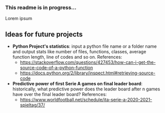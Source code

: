 ### This readme is in progress...
Lorem ipsum

## Ideas for future projects
- **Python Project's statistics**: input a python file name or a folder name and output stats like number of files, functions, classes, average function length, line of codes and so on.
References:
    - https://stackoverflow.com/questions/427453/how-can-i-get-the-source-code-of-a-python-function
    - https://docs.python.org/2/library/inspect.html#retrieving-source-code
- **Predictive power of first Serie A games on final leader board**: historically, what predictive power does the leader board after n games have over the final leader board?
References:
  - https://www.worldfootball.net/schedule/ita-serie-a-2020-2021-spieltag/37/
